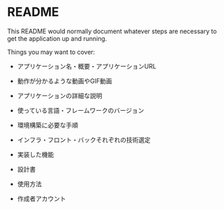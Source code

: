 
# README

This README would normally document whatever steps are necessary to get the
application up and running.

Things you may want to cover:

* アプリケーション名・概要・アプリケーションURL

* 動作が分かるような動画やGIF動画

* アプリケーションの詳細な説明

* 使っている言語・フレームワークのバージョン

* 環境構築に必要な手順

* インフラ・フロント・バックそれぞれの技術選定

* 実装した機能

* 設計書

* 使用方法

* 作成者アカウント
